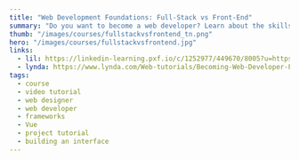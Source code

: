 ```yaml
---
title: "Web Development Foundations: Full-Stack vs Front-End"
summary: "Do you want to become a web developer? Learn about the skills and tools you need to get a job as a front-end, back-end, or full-stack web developer."
thumb: "/images/courses/fullstackvsfrontend_tn.png"
hero: "/images/courses/fullstackvsfrontend.jpg"
links:
  - lil: https://linkedin-learning.pxf.io/c/1252977/449670/8005?u=https%3A%2F%2Fwww.linkedin.com%2Flearning%2Fweb-development-foundations-full-stack-vs-front-end
  - lynda: https://www.lynda.com/Web-tutorials/Becoming-Web-Developer-Full-Stack-vs-Front-End/483022-2.html
tags:
  - course
  - video tutorial
  - web designer
  - web developer
  - frameworks
  - Vue
  - project tutorial
  - building an interface
---
```

